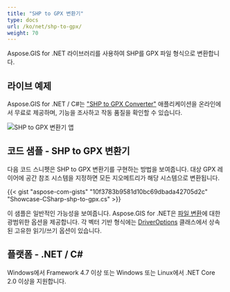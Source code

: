 ```yaml
---
title: "SHP to GPX 변환기"
type: docs
url: /ko/net/shp-to-gpx/
weight: 70
---
```


Aspose.GIS for .NET 라이브러리를 사용하여 SHP를 GPX 파일 형식으로 변환합니다.

## **라이브 예제**

Aspose.GIS for .NET / C#는 ["SHP to GPX Converter"](https://products.aspose.app/gis/conversion/shp-to-gpx) 애플리케이션을 온라인에서 무료로 제공하며, 기능을 조사하고 작동 품질을 확인할 수 있습니다.

![SHP to GPX 변환기 앱](conversion.png)

## **코드 샘플 - SHP to GPX 변환기**

다음 코드 스니펫은 SHP to GPX 변환기를 구현하는 방법을 보여줍니다. 대상 GPX 레이어에 공간 참조 시스템을 지정하면 모든 지오메트리가 해당 시스템으로 변환됩니다. 

{{< gist "aspose-com-gists" "10f3783b9581d10bc69dbada42705d2c" "Showcase-CSharp-shp-to-gpx.cs" >}}

이 샘플은 일반적인 가능성을 보여줍니다. Aspose.GIS for .NET은 [파일 변환](https://docs.aspose.com/gis/net/vector-layers/)에 대한 광범위한 옵션을 제공합니다. 각 벡터 기반 형식에는 [DriverOptions](https://reference.aspose.com/gis/net/aspose.gis/driveroptions) 클래스에서 상속된 고유한 읽기/쓰기 옵션이 있습니다.

## **플랫폼 - .NET / C#**

Windows에서 Framework 4.7 이상 또는 Windows 또는 Linux에서 .NET Core 2.0 이상을 지원합니다.
